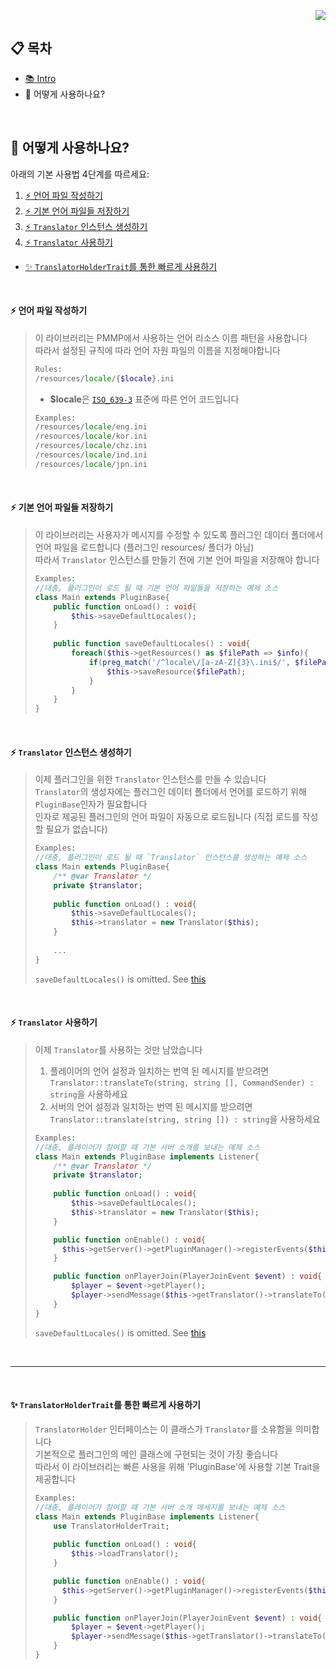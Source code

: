<p align="right">  
  <a href="https://github.com/Blugin/libTranslator-PMMP/blob/main/doc/eng/HowToUse.md">  
    <img src="https://img.shields.io/static/v1?label=%ED%95%9C%EA%B5%AD%EC%96%B4&message=%EB%A1%9C+%EC%9D%BD%EA%B8%B0&labelColor=success">  
  </a>  
</p>  


## :clipboard: 목차  
- [:books: Intro](https://github.com/Blugin/libTranslator-PMMP/blob/main/README_KOR.md)  
- :book: 어떻게 사용하나요?
  
<br>  
  
## :book: 어떻게 사용하나요?
아래의 기본 사용법 4단계를 따르세요:  
1. [:zap: 언어 파일 작성하기](#zap-%EC%96%B8%EC%96%B4-%ED%8C%8C%EC%9D%BC-%EC%9E%91%EC%84%B1%ED%95%98%EA%B8%B0)  
2. [:zap: 기본 언어 파일들 저장하기](#zap-%EA%B8%B0%EB%B3%B8-%EC%96%B8%EC%96%B4-%ED%8C%8C%EC%9D%BC%EB%93%A4-%EC%A0%80%EC%9E%A5%ED%95%98%EA%B8%B0)  
3. [:zap: `Translator` 인스턴스 생성하기](#zap-translator-%EC%9D%B8%EC%8A%A4%ED%84%B4%EC%8A%A4-%EC%83%9D%EC%84%B1%ED%95%98%EA%B8%B0)  
4. [:zap: `Translator` 사용하기](#zap-translator-%EC%82%AC%EC%9A%A9%ED%95%98%EA%B8%B0)  
  
+ [:sparkles: `TranslatorHolderTrait`를 통한 빠르게 사용하기](#sparkles-translatorholdertrait%EB%A5%BC-%ED%86%B5%ED%95%9C-%EB%B9%A0%EB%A5%B4%EA%B2%8C-%EC%82%AC%EC%9A%A9%ED%95%98%EA%B8%B0)  
  
<br>  
  
#### :zap: 언어 파일 작성하기  
> 이 라이브러리는 PMMP에서 사용하는 언어 리소스 이름 패턴을 사용합니다  
> 따라서 설정된 규칙에 따라 언어 자원 파일의 이름을 지정해야합니다  
> ```php  
> Rules:  
> /resources/locale/{$locale}.ini  
> ```  
> - **$locale**은 [`ISO_639-3`](https://en.wikipedia.org/wiki/ISO_639-3) 표준에 따른 언어 코드입니다  
> ```php  
> Examples:  
> /resources/locale/eng.ini  
> /resources/locale/kor.ini  
> /resources/locale/chz.ini  
> /resources/locale/ind.ini  
> /resources/locale/jpn.ini  
> ```  
  
<br>  
  
#### :zap: 기본 언어 파일들 저장하기
> 이 라이브러리는 사용자가 메시지를 수정할 수 있도록 플러그인 데이터 폴더에서 언어 파일을 로드합니다 (플러그인 resources/ 폴더가 아님)  
> 따라서 `Translator` 인스턴스를 만들기 전에 기본 언어 파일을 저장해야 합니다  
> ```php  
> Examples:  
> //대충, 플러그인이 로드 될 때 기본 언어 파일들을 저장하는 예제 소스  
> class Main extends PluginBase{  
>     public function onLoad() : void{  
>         $this->saveDefaultLocales();  
>     }  
>  
>     public function saveDefaultLocales() : void{  
>         foreach($this->getResources() as $filePath => $info){  
>             if(preg_match('/^locale\/[a-zA-Z]{3}\.ini$/', $filePath)){  
>                 $this->saveResource($filePath);  
>             }  
>         }  
>     }  
> }  
> ```  
  
<br>  
  
#### :zap: `Translator` 인스턴스 생성하기  
> 이제 플러그인을 위한 `Translator` 인스턴스를 만들 수 있습니다  
> `Translator`의 생성자에는 플러그인 데이터 폴더에서 언어를 로드하기 위해 `PluginBase`인자가 필요합니다  
> 인자로 제공된 플러그인의 언어 파일이 자동으로 로드됩니다 (직접 로드를 작성할 필요가 없습니다)  
> ```php  
> Examples:  
> //대충, 플러그인이 로드 될 때 `Translator` 인스턴스를 생성하는 예제 소스  
> class Main extends PluginBase{  
>     /** @var Translator */  
>     private $translator;  
>  
>     public function onLoad() : void{  
>         $this->saveDefaultLocales();  
>         $this->translator = new Translator($this);
>     }  
>  
>     ...
> }
> ```  
> `saveDefaultLocales()` is omitted. See [this](#zap-save-default-language-files)
  
<br>  
  
#### :zap: `Translator` 사용하기  
> 이제 `Translator`를 사용하는 것만 남았습니다  
> 1. 플레이어의 언어 설정과 일치하는 번역 된 메시지를 받으려면 `Translator::translateTo(string, string [], CommandSender) : string`을 사용하세요  
> 1. 서버의 언어 설정과 일치하는 번역 된 메시지를 받으려면 `Translator::translate(string, string []) : string`을 사용하세요  
> ```php  
> Examples:  
> //대충, 플레이어가 참여할 때 기본 서버 소개를 보내는 예제 소스  
> class Main extends PluginBase implements Listener{  
>     /** @var Translator */  
>     private $translator;  
>  
>     public function onLoad() : void{  
>         $this->saveDefaultLocales();  
>         $this->translator = new Translator($this);
>     }  
> 
>     public function onEnable() : void{  
>       $this->getServer()->getPluginManager()->registerEvents($this, $this);  
>     }  
> 
>     public function onPlayerJoin(PlayerJoinEvent $event) : void{  
>         $player = $event->getPlayer();  
>         $player->sendMessage($this->getTranslator()->translateTo("basic.server.introduction", [], $player));  
>     }  
> }
> ```  
> `saveDefaultLocales()` is omitted. See [this](#zap-save-default-language-files)
  
<br>  
  
--------  
  
<br>  
  
#### :sparkles: `TranslatorHolderTrait`를 통한 빠르게 사용하기  
> `TranslatorHolder` 인터페이스는 이 클래스가 `Translator`를 소유함을 의미합니다  
> 기본적으로 플러그인의 메인 클래스에 구현되는 것이 가장 좋습니다  
> 따라서 이 라이브러리는 빠른 사용을 위해 'PluginBase'에 사용할 기본 Trait을 제공합니다  
> ```php
> Examples: 
> //대충, 플레이어가 참여할 때 기본 서버 소개 메세지를 보내는 예제 소스  
> class Main extends PluginBase implements Listener{  
>     use TranslatorHolderTrait;  
>     
>     public function onLoad() : void{  
>         $this->loadTranslator();  
>     }  
> 
>     public function onEnable() : void{  
>       $this->getServer()->getPluginManager()->registerEvents($this, $this);  
>     }  
> 
>     public function onPlayerJoin(PlayerJoinEvent $event) : void{  
>         $player = $event->getPlayer();  
>         $player->sendMessage($this->getTranslator()->translateTo("basic.server.introduction", [], $player));  
>     }  
> }  
> ```  